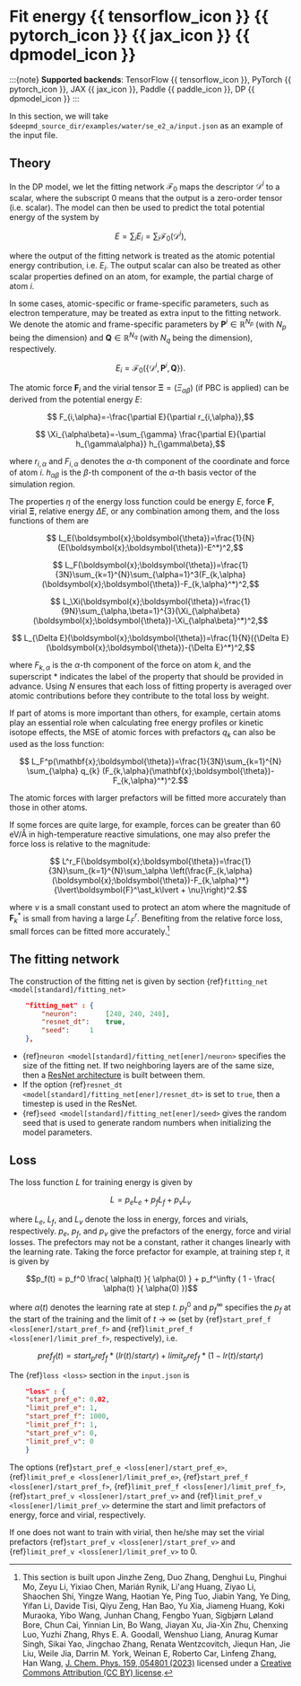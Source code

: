 # Fit energy {{ tensorflow_icon }} {{ pytorch_icon }} {{ jax_icon }} {{ dpmodel_icon }}

:::{note}
**Supported backends**: TensorFlow {{ tensorflow_icon }}, PyTorch {{ pytorch_icon }}, JAX {{ jax_icon }}, Paddle {{ paddle_icon }}, DP {{ dpmodel_icon }}
:::

In this section, we will take `$deepmd_source_dir/examples/water/se_e2_a/input.json` as an example of the input file.

## Theory

In the DP model, we let the fitting network $\mathcal{F}_ 0$ maps the descriptor $\mathcal{D}^i$ to a scalar, where the subscript $0$ means that the output is a zero-order tensor (i.e. scalar). The model can then be used to predict the total potential energy of the system by

```math
    E  =  \sum_i E_i = \sum_i \mathcal F_0 (\mathcal D^i),
```

where the output of the fitting network is treated as the atomic potential energy contribution, i.e. $E_i$.
The output scalar can also be treated as other scalar properties defined on an atom, for example, the partial charge of atom $i$.

In some cases, atomic-specific or frame-specific parameters, such as electron temperature, may be treated as extra input to the fitting network.
We denote the atomic and frame-specific parameters by $\boldsymbol{P}^i\in \mathbb{R}^{N_p}$ (with $N_p$ being the dimension) and $\boldsymbol{Q}\in \mathbb{R}^{N_q}$ (with $N_q$ being the dimension), respectively.

```math
    E_i=\mathcal{F}_0(\{\mathcal{D}^i, \boldsymbol{P}^i, \boldsymbol Q\}).
```

The atomic force $\boldsymbol{F}_ {i}$ and the virial tensor $\boldsymbol{\Xi} = (\Xi_{\alpha\beta})$ (if PBC is applied) can be derived from the potential energy $E$:

```math
    F_{i,\alpha}=-\frac{\partial E}{\partial r_{i,\alpha}},
```

```math
    \Xi_{\alpha\beta}=-\sum_{\gamma} \frac{\partial E}{\partial h_{\gamma\alpha}} h_{\gamma\beta},
```

where $r_{i,\alpha}$ and $F_{i,\alpha}$ denotes the $\alpha$-th component of the coordinate and force of atom $i$. $h_{\alpha\beta}$ is the $\beta$-th component of the $\alpha$-th basis vector of the simulation region.

The properties $\eta$ of the energy loss function could be energy $E$, force $\boldsymbol{F}$, virial $\boldsymbol{\Xi}$, relative energy $\Delta E$, or any combination among them, and the loss functions of them are

```math
    L_E(\boldsymbol{x};\boldsymbol{\theta})=\frac{1}{N}(E(\boldsymbol{x};\boldsymbol{\theta})-E^*)^2,
```

```math
    L_F(\boldsymbol{x};\boldsymbol{\theta})=\frac{1}{3N}\sum_{k=1}^{N}\sum_{\alpha=1}^3(F_{k,\alpha}(\boldsymbol{x};\boldsymbol{\theta})-F_{k,\alpha}^*)^2,
```

```math
    L_\Xi(\boldsymbol{x};\boldsymbol{\theta})=\frac{1}{9N}\sum_{\alpha,\beta=1}^{3}(\Xi_{\alpha\beta}(\boldsymbol{x};\boldsymbol{\theta})-\Xi_{\alpha\beta}^*)^2,
```

```math
    L_{\Delta E}(\boldsymbol{x};\boldsymbol{\theta})=\frac{1}{N}({\Delta E}(\boldsymbol{x};\boldsymbol{\theta})-{\Delta E}^*)^2,
```

where $F_{k,\alpha}$ is the $\alpha$-th component of the force on atom $k$, and the superscript $\ast$ indicates the label of the property that should be provided in advance.
Using $N$ ensures that each loss of fitting property is averaged over atomic contributions before they contribute to the total loss by weight.

If part of atoms is more important than others, for example, certain atoms play an essential role when calculating free energy profiles or kinetic isotope effects, the MSE of atomic forces with prefactors $q_{k}$ can also be used as the loss function:

```math
    L_F^p(\mathbf{x};\boldsymbol{\theta})=\frac{1}{3N}\sum_{k=1}^{N} \sum_{\alpha} q_{k} (F_{k,\alpha}(\mathbf{x};\boldsymbol{\theta})-F_{k,\alpha}^*)^2.
```

The atomic forces with larger prefactors will be fitted more accurately than those in other atoms.

If some forces are quite large, for example, forces can be greater than 60 eV/Å in high-temperature reactive simulations, one may also prefer the force loss is relative to the magnitude:

```math
    L^r_F(\boldsymbol{x};\boldsymbol{\theta})=\frac{1}{3N}\sum_{k=1}^{N}\sum_\alpha \left(\frac{F_{k,\alpha}(\boldsymbol{x};\boldsymbol{\theta})-F_{k,\alpha}^*}{\lvert\boldsymbol{F}^\ast_k\lvert + \nu}\right)^2.
```

where $\nu$ is a small constant used to protect
an atom where the magnitude of $\boldsymbol{F}^\ast_k$ is small from having a large $L^r_F$.
Benefiting from the relative force loss, small forces can be fitted more accurately.[^1]

[^1]: This section is built upon Jinzhe Zeng, Duo Zhang, Denghui Lu, Pinghui Mo, Zeyu Li, Yixiao Chen, Marián Rynik, Li'ang Huang, Ziyao Li, Shaochen Shi, Yingze Wang, Haotian Ye, Ping Tuo, Jiabin Yang, Ye Ding, Yifan Li, Davide Tisi, Qiyu Zeng, Han Bao, Yu Xia, Jiameng Huang, Koki Muraoka, Yibo Wang, Junhan Chang, Fengbo Yuan, Sigbjørn Løland Bore, Chun Cai, Yinnian Lin, Bo Wang, Jiayan Xu, Jia-Xin Zhu, Chenxing Luo, Yuzhi Zhang, Rhys E. A. Goodall, Wenshuo Liang, Anurag Kumar Singh, Sikai Yao, Jingchao Zhang, Renata Wentzcovitch, Jiequn Han, Jie Liu, Weile Jia, Darrin M. York, Weinan E, Roberto Car, Linfeng Zhang, Han Wang, [J. Chem. Phys. 159, 054801 (2023)](https://doi.org/10.1063/5.0155600) licensed under a [Creative Commons Attribution (CC BY) license](http://creativecommons.org/licenses/by/4.0/).

## The fitting network

The construction of the fitting net is given by section {ref}`fitting_net <model[standard]/fitting_net>`

```json
	"fitting_net" : {
	    "neuron":		[240, 240, 240],
	    "resnet_dt":	true,
	    "seed":		1
	},
```

- {ref}`neuron <model[standard]/fitting_net[ener]/neuron>` specifies the size of the fitting net. If two neighboring layers are of the same size, then a [ResNet architecture](https://arxiv.org/abs/1512.03385) is built between them.
- If the option {ref}`resnet_dt <model[standard]/fitting_net[ener]/resnet_dt>` is set to `true`, then a timestep is used in the ResNet.
- {ref}`seed <model[standard]/fitting_net[ener]/seed>` gives the random seed that is used to generate random numbers when initializing the model parameters.

## Loss

The loss function $L$ for training energy is given by

$$L = p_e L_e + p_f L_f + p_v L_v$$

where $L_e$, $L_f$, and $L_v$ denote the loss in energy, forces and virials, respectively. $p_e$, $p_f$, and $p_v$ give the prefactors of the energy, force and virial losses. The prefectors may not be a constant, rather it changes linearly with the learning rate. Taking the force prefactor for example, at training step $t$, it is given by

$$p_f(t) = p_f^0 \frac{ \alpha(t) }{ \alpha(0) } + p_f^\infty ( 1 - \frac{ \alpha(t) }{ \alpha(0) })$$

where $\alpha(t)$ denotes the learning rate at step $t$. $p_f^0$ and $p_f^\infty$ specifies the $p_f$ at the start of the training and the limit of $t \to \infty$ (set by {ref}`start_pref_f <loss[ener]/start_pref_f>` and {ref}`limit_pref_f <loss[ener]/limit_pref_f>`, respectively), i.e.

```math
pref_f(t) = start_pref_f * ( lr(t) / start_lr ) + limit_pref_f * ( 1 - lr(t) / start_lr )
```

The {ref}`loss <loss>` section in the `input.json` is

```json
    "loss" : {
	"start_pref_e":	0.02,
	"limit_pref_e":	1,
	"start_pref_f":	1000,
	"limit_pref_f":	1,
	"start_pref_v":	0,
	"limit_pref_v":	0
    }
```

The options {ref}`start_pref_e <loss[ener]/start_pref_e>`, {ref}`limit_pref_e <loss[ener]/limit_pref_e>`, {ref}`start_pref_f <loss[ener]/start_pref_f>`, {ref}`limit_pref_f <loss[ener]/limit_pref_f>`, {ref}`start_pref_v <loss[ener]/start_pref_v>` and {ref}`limit_pref_v <loss[ener]/limit_pref_v>` determine the start and limit prefactors of energy, force and virial, respectively.

If one does not want to train with virial, then he/she may set the virial prefactors {ref}`start_pref_v <loss[ener]/start_pref_v>` and {ref}`limit_pref_v <loss[ener]/limit_pref_v>` to 0.
